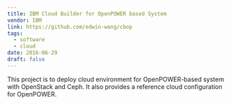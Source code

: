 ```yaml
---
title: IBM Cloud Builder for OpenPOWER based System
vendor: IBM
link: https://github.com/edwin-wang/cbop
tags:
  - software
  - cloud
date: 2016-06-29
draft: false
---
```


This project is to deploy cloud environment for OpenPOWER-based system with OpenStack and Ceph.
It also provides a reference cloud configuration for OpenPOWER.
